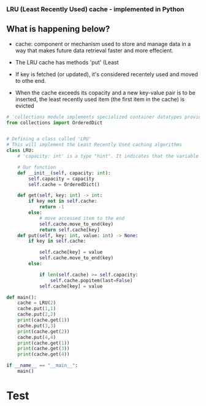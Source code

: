 ### LRU (Least Recently Used) cache - implemented in Python

## What is happening below?

- cache: component or mechanism used to store and manage data in a way that makes future data retrieval faster and more effecient.

- The LRU cache has methods 'put' (Least 
- If key is fetched (or updated), it's considered recentely used and moved to othe end.
- When the cache exceeds its copacity and a new key-value pair is to be inserted, the least recently used item (the first item in the cache) is evicted 

```Python
# 'collections module implements specialized container datatypes providing alternatives to Python's general purpose built in containers, dict, list, set, and tuple
from collections import OrderedDict


# Defining a class called 'LRU'
# This will implement the Least Recently Used caching algorithms
class LRU:
    # 'capacity: int' is a type "hint". It indicates that the variable 'capacity' is expected to be of type 'int' 

    # Our function
    def __init__(self, capacity: int):
        self.capacity = capacity
        self.cache = OrderedDict()

    def get(self, key: int) -> int:
        if key not in self.cache:
            return -1
        else:
            # move accessed item to the end
            self.cache.move_to_end(key)
            return self.cache[key]
    def put(self, key: int, value: int) -> None:
        if key in self.cache:

            self.cache[key] = value
            self.cache.move_to_end(key)
        else:

            if len(self.cache) >= self.capacity:
                self.cache.popitem(last=False)
            self.cache[key] = value

def main():
    cache = LRU(2)
    cache.put(1,1)
    cache.put(2,2)
    print(cache.get(1))
    cache.put(3,3)
    print(cache.get(2))
    cache.put(4,4)
    print(cache.get(1))
    print(cache.get(3))
    print(cache.get(4))

if __name__ == "__main__":
    main()

```

# Test


```python



```